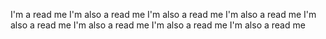 I'm a read me 
I'm also a read me
I'm also a read me
I'm also a read me
I'm also a read me
I'm also a read me
I'm also a read me
I'm also a read me

